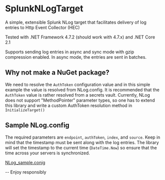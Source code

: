 # SplunkNLogTarget
A simple, extensible Splunk NLog target that facilitates delivery of log entries to Http Event Collector (HEC)  

Tested with .NET Framework 4.7.2 (should work with 4.7.x) and .NET Core 2.1  

Supports sending log entries in async and sync mode with gzip compression enabled. In async mode, the entries are sent in batches.

## Why not make a NuGet package?

We need to resolve the `AuthToken` configuration value and in this simple example the value is resolved from NLog.config. It is recommended that the `AuthToken` value is rather resolved from a secrets vault. Currently, NLog does not support "MethodPointer" parameter types, so one has to extend this library and write a custom AuthToken resolution method in `InitializeTarget()`

## Sample NLog.config

The required parameters are `endpoint`, `authToken`, `index`, and `source`. Keep in mind that the timestamp must be sent along with the log entries. The library will set the timestamp to the current time (`DateTime.Now`) so ensure that the time across your servers is synchronized. 

[NLog_sample.conig](SplunkNLogTarget/NLog_sample.config)

-- Enjoy responsibly
